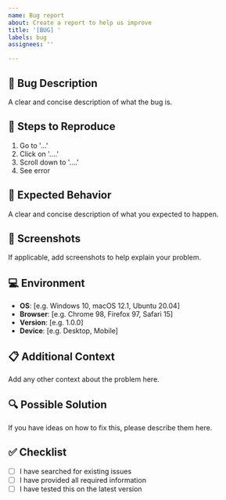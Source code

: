 ```yaml
---
name: Bug report
about: Create a report to help us improve
title: '[BUG] '
labels: bug
assignees: ''

---
```


## 🐛 Bug Description
A clear and concise description of what the bug is.

## 🔄 Steps to Reproduce
1. Go to '...'
2. Click on '....'
3. Scroll down to '....'
4. See error

## 🎯 Expected Behavior
A clear and concise description of what you expected to happen.

## 📱 Screenshots
If applicable, add screenshots to help explain your problem.

## 💻 Environment
- **OS**: [e.g. Windows 10, macOS 12.1, Ubuntu 20.04]
- **Browser**: [e.g. Chrome 98, Firefox 97, Safari 15]
- **Version**: [e.g. 1.0.0]
- **Device**: [e.g. Desktop, Mobile]

## 📋 Additional Context
Add any other context about the problem here.

## 🔍 Possible Solution
If you have ideas on how to fix this, please describe them here.

## ✅ Checklist
- [ ] I have searched for existing issues
- [ ] I have provided all required information
- [ ] I have tested this on the latest version 